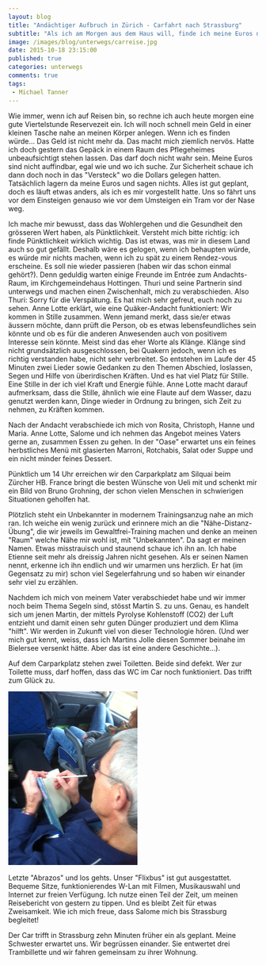 ```yaml
---
layout: blog
title: "Andächtiger Aufbruch in Zürich - Carfahrt nach Strassburg"
subtitle: "Als ich am Morgen aus dem Haus will, finde ich meine Euros nicht mehr - das fängt ja gut an, denke ich."
image: /images/blog/unterwegs/carreise.jpg
date: 2015-10-18 23:15:00
published: true
categories: unterwegs
comments: true
tags:
 - Michael Tanner
---
```

Wie immer, wenn ich auf Reisen bin, so rechne ich auch heute morgen eine gute Viertelstunde Reservezeit ein. Ich will noch schnell mein Geld in einer kleinen Tasche nahe an meinen Körper anlegen. Wenn ich es finden würde... Das Geld ist nicht mehr da. Das macht mich ziemlich nervös. Hatte ich doch gestern das Gepäck in einem Raum des Pflegeheimes unbeaufsichtigt stehen lassen. Das darf doch nicht wahr sein. Meine Euros sind nicht auffindbar, egal wie und wo ich suche. Zur Sicherheit schaue ich dann doch noch in das "Versteck" wo die Dollars gelegen hatten. Tatsächlich lagern da meine Euros und sagen nichts. Alles ist gut geplant, doch es läuft etwas anders, als ich es mir vorgestellt hatte. Uns so fährt uns vor dem Einsteigen genauso wie vor dem Umsteigen ein Tram vor der Nase weg.

Ich mache mir bewusst, dass das Wohlergehen und die Gesundheit den grösseren Wert haben, als Pünktlichkeit. Versteht mich bitte richtig: ich finde Pünktlichkeit wirklich wichtig. Das ist etwas, was mir in diesem Land auch so gut gefällt. Deshalb wäre es gelogen, wenn ich behaupten würde, es würde mir nichts machen, wenn ich zu spät zu einem Rendez-vous erscheine. Es soll nie wieder passieren (haben wir das schon einmal gehört?).
Denn geduldig warten einige Freunde im Entrée zum Andachts-Raum, im Kirchgemeindehaus Hottingen. Thuri und seine Partnerin sind unterwegs und machen einen Zwischenhalt, mich zu verabschieden. Also Thuri: Sorry für die Verspätung. Es hat mich sehr gefreut, euch noch zu sehen. Anne Lotte erklärt, wie eine Quäker-Andacht funktioniert: Wir kommen in Stille zusammen. 
Wenn jemand merkt, dass sie/er etwas äussern möchte, dann prüft die Person, ob es etwas lebensfeundliches sein könnte und ob es für die anderen Anwesenden auch von positivem Interesse sein könnte. Meist sind das eher Worte als Klänge. Klänge sind nicht grundsätzlich ausgeschlossen, bei Quakern jedoch, wenn ich es richtig verstanden habe, nicht sehr verbreitet. So entstehen im Laufe der 45 Minuten zwei Lieder sowie Gedanken zu den Themen Abschied, loslassen, Segen und Hilfe von überirdischen Kräften. Und es hat viel Platz für Stille. Eine Stille in der ich viel Kraft und Energie fühle. Anne Lotte macht darauf aufmerksam, dass die Stille, ähnlich wie eine Flaute auf dem Wasser, dazu genutzt werden kann, Dinge wieder in Ordnung zu bringen, sich Zeit zu nehmen, zu Kräften kommen.

Nach der Andacht verabschiede ich mich von Rosita, Christoph, Hanne und Maria. Anne Lotte, Salome und ich nehmen das Angebot meines Vaters gerne an, zusammen Essen zu gehen. In der "Oase" erwartet uns ein feines herbstliches Menü mit glasierten Marroni, Rotchabis, Salat oder Suppe und ein nicht minder feines Dessert.

Pünktlich um 14 Uhr erreichen wir den Carparkplatz am Silquai beim Zürcher HB. France bringt die besten Wünsche von Ueli mit und schenkt mir ein Bild von Bruno Grohning, der schon vielen Menschen in schwierigen Situationen geholfen hat.

Plötzlich steht ein Unbekannter in modernem Trainingsanzug nahe an mich ran. Ich weiche ein wenig zurück und erinnere mich an die "Nähe-Distanz-Übung", die wir jeweils im Gewaltfrei-Training machen und denke an meinen "Raum" welche Nähe mir wohl ist, mit "Unbekannten". Da sagt er meinen Namen. Etwas misstrauisch und staunend schaue ich ihn an. Ich habe Etienne seit mehr als dreissig Jahren nicht gesehen. Als er seinen Namen nennt, erkenne ich ihn endlich und wir umarmen uns herzlich. Er hat (im Gegensatz zu mir) schon viel Segelerfahrung und so haben wir einander sehr viel zu erzählen.

Nachdem ich mich von meinem Vater verabschiedet habe und wir immer noch beim Thema Segeln sind, stösst Martin S. zu uns. Genau, es handelt sich um jenen Martin, der mittels Pyrolyse Kohlenstoff (CO2) der Luft entzieht und damit einen sehr guten Dünger produziert und dem Klima "hilft". Wir werden in Zukunft viel von dieser Technologie hören. (Und wer mich gut kennt, weiss, dass ich Martins Jolle diesen Sommer beinahe im Bielersee versenkt hätte. Aber das ist eine andere Geschichte...).

Auf dem Carparkplatz stehen zwei Toiletten. Beide sind defekt. Wer zur Toilette muss, darf hoffen, dass das WC im Car noch funktioniert. Das trifft zum Glück zu.

<img class="leadimage left" title="Notizen im Reisetagebuch während der Carfahrt" src="/images/blog/unterwegs/bus.jpg">

Letzte "Abrazos" und los gehts. Unser "Flixbus" ist gut ausgestattet. Bequeme Sitze, funktionierendes W-Lan mit Filmen, Musikauswahl und Internet zur freien Verfügung. Ich nutze einen Teil der Zeit, um meinen Reisebericht von gestern zu tippen. Und es bleibt Zeit für etwas Zweisamkeit. Wie ich mich freue, dass Salome mich bis Strassburg begleitet!

Der Car trifft in Strassburg zehn Minuten früher ein als geplant. Meine Schwester erwartet uns. Wir begrüssen einander. Sie entwertet drei Trambillette und wir fahren gemeinsam zu ihrer Wohnung.